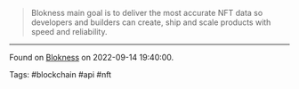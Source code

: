 > Blokness main goal is to deliver the most accurate NFT data so developers and builders can create, ship and scale products with speed and reliability.

---
Found on [Blokness](https://blokness.io/) on 2022-09-14 19:40:00.

Tags: #blockchain #api #nft 